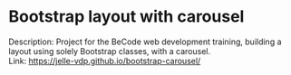 # Bootstrap layout with carousel
Description: Project for the BeCode web development training, building a layout using solely Bootstrap classes, with a carousel.<br>
Link: https://jelle-vdp.github.io/bootstrap-carousel/
